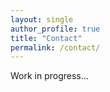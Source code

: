 ```yaml
---
layout: single
author_profile: true
title: "Contact"
permalink: /contact/
---
```


Work in progress...